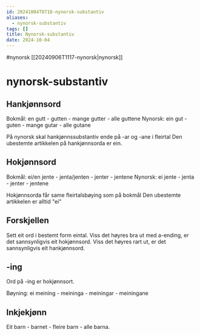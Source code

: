 ```yaml
---
id: 20241004T0718-nynorsk-substantiv
aliases:
  - nynorsk-substantiv
tags: []
title: Nynorsk-substantiv
date: 2024-10-04
---
```


#nynorsk [[20240906T1117-nynorsk|nynorsk]]

# nynorsk-substantiv

## Hankjønnsord

Bokmål: en gutt - gutten - mange gutter - alle guttene
Nynorsk: ein gut - guten - mange gutar - alle gutane

På nynorsk skal hankjønnssubstantiv ende på -ar og -ane i fleirtal
Den ubestemte artikkelen på hankjønnsorda er ein.

## Hokjønnsord

Bokmål: ei/en jente - jenta/jenten - jenter - jentene
Nynorsk: ei jente - jenta - jenter - jentene

Hokjønnsorda får same fleirtalsbøying som på bokmål
Den ubestemte artikkelen er alltid "ei"

## Forskjellen

Sett eit ord i bestemt form eintal. Viss det høyres bra ut med a-ending, er det sannsynligvis eit hokjønnsord. Viss det høyres rart ut, er det sannsynligvis eit hankjønnsord.

## -ing

Ord på -ing er hokjønnsort.

Bøyning: ei meining - meininga - meiningar - meiningane

## Inkjekjønn

Eit barn - barnet - fleire barn - alle barna.
